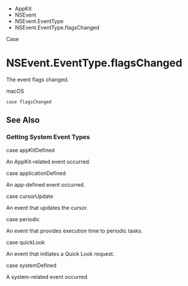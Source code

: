 

- AppKit
- NSEvent
- NSEvent.EventType
-  NSEvent.EventType.flagsChanged 

Case

# NSEvent.EventType.flagsChanged

The event flags changed.

macOS

``` source
case flagsChanged
```

## See Also

### Getting System Event Types

case appKitDefined

An AppKit-related event occurred.

case applicationDefined

An app-defined event occurred.

case cursorUpdate

An event that updates the cursor.

case periodic

An event that provides execution time to periodic tasks.

case quickLook

An event that initiates a Quick Look request.

case systemDefined

A system-related event occurred.

